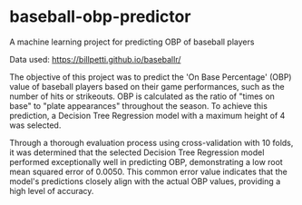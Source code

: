 # baseball-obp-predictor
A machine learning project for predicting OBP of baseball players

Data used: https://billpetti.github.io/baseballr/

The objective of this project was to predict the 'On Base Percentage' (OBP) value of baseball players based on their game performances, such as the number of hits or strikeouts. OBP is calculated as the ratio of "times on base" to "plate appearances" throughout the season. To achieve this prediction, a Decision Tree Regression model with a maximum height of 4 was selected.

Through a thorough evaluation process using cross-validation with 10 folds, it was determined that the selected Decision Tree Regression model performed exceptionally well in predicting OBP, demonstrating a low root mean squared error of 0.0050. This common error value indicates that the model's predictions closely align with the actual OBP values, providing a high level of accuracy.
